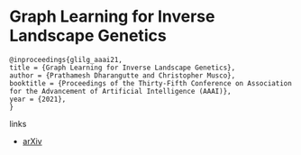 # Graph Learning for Inverse Landscape Genetics

```
@inproceedings{glilg_aaai21,
title = {Graph Learning for Inverse Landscape Genetics},
author = {Prathamesh Dharangutte and Christopher Musco},
booktitle = {Proceedings of the Thirty-Fifth Conference on Association for the Advancement of Artificial Intelligence (AAAI)},
year = {2021},
}
```

links
- [arXiv](https://arxiv.org/abs/2006.12334)
